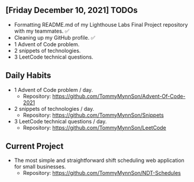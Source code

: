 ## [Friday December 10, 2021] TODOs
- Formatting README.md of my Lighthouse Labs Final Project repository with my teammates. :white_check_mark:
- Cleaning up my GitHub profile. :white_check_mark:
- 1 Advent of Code problem.
- 2 snippets of technologies.
- 3 LeetCode technical questions.

## Daily Habits
- 1 Advent of Code problem / day.
  - Repository: https://github.com/TommyMynnSon/Advent-Of-Code-2021
- 2 snippets of technologies / day.
  - Repository: https://github.com/TommyMynnSon/Snippets
- 3 LeetCode technical questions / day.
  - Repository: https://github.com/TommyMynnSon/LeetCode

## Current Project
- The most simple and straightforward shift scheduling web application for small businesses.
  - Repository: https://github.com/TommyMynnSon/NDT-Schedules
